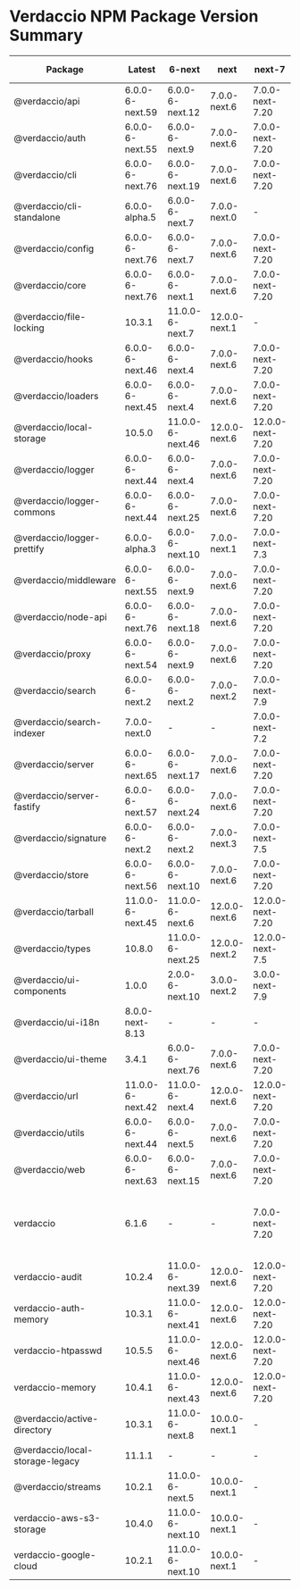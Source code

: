 # Verdaccio NPM Package Version Summary

<div style="font-size:smaller">

| Package | Latest | 6-next | next | next-7 | next-8 | Other Tags |
|---------|---------|---------|------|---------|---------|------------|
| @verdaccio/api | 6.0.0-6-next.59 | 6.0.0-6-next.12 | 7.0.0-next.6 | 7.0.0-next-7.20 | 8.1.0-next-8.22 | - |
| @verdaccio/auth | 6.0.0-6-next.55 | 6.0.0-6-next.9 | 7.0.0-next.6 | 7.0.0-next-7.20 | 8.0.0-next-8.22 | - |
| @verdaccio/cli | 6.0.0-6-next.76 | 6.0.0-6-next.19 | 7.0.0-next.6 | 7.0.0-next-7.20 | 8.0.0-next-8.22 | - |
| @verdaccio/cli-standalone | 6.0.0-alpha.5 | 6.0.0-6-next.7 | 7.0.0-next.0 | - | 8.0.0-next-8.1 | - |
| @verdaccio/config | 6.0.0-6-next.76 | 6.0.0-6-next.7 | 7.0.0-next.6 | 7.0.0-next-7.20 | 8.0.0-next-8.22 | - |
| @verdaccio/core | 6.0.0-6-next.76 | 6.0.0-6-next.1 | 7.0.0-next.6 | 7.0.0-next-7.20 | 8.0.0-next-8.22 | - |
| @verdaccio/file-locking | 10.3.1 | 11.0.0-6-next.7 | 12.0.0-next.1 | - | 13.0.0-next-8.6 | beta |
| @verdaccio/hooks | 6.0.0-6-next.46 | 6.0.0-6-next.4 | 7.0.0-next.6 | 7.0.0-next-7.20 | 8.0.0-next-8.22 | - |
| @verdaccio/loaders | 6.0.0-6-next.45 | 6.0.0-6-next.4 | 7.0.0-next.6 | 7.0.0-next-7.20 | 8.0.0-next-8.12 | - |
| @verdaccio/local-storage | 10.5.0 | 11.0.0-6-next.46 | 12.0.0-next.6 | 12.0.0-next-7.20 | 13.0.0-next-8.22 | beta |
| @verdaccio/logger | 6.0.0-6-next.44 | 6.0.0-6-next.4 | 7.0.0-next.6 | 7.0.0-next-7.20 | 8.0.0-next-8.22 | - |
| @verdaccio/logger-commons | 6.0.0-6-next.44 | 6.0.0-6-next.25 | 7.0.0-next.6 | 7.0.0-next-7.20 | 8.0.0-next-8.22 | - |
| @verdaccio/logger-prettify | 6.0.0-alpha.3 | 6.0.0-6-next.10 | 7.0.0-next.1 | 7.0.0-next-7.3 | 8.0.0-next-8.4 | - |
| @verdaccio/middleware | 6.0.0-6-next.55 | 6.0.0-6-next.9 | 7.0.0-next.6 | 7.0.0-next-7.20 | 8.0.0-next-8.22 | - |
| @verdaccio/node-api | 6.0.0-6-next.76 | 6.0.0-6-next.18 | 7.0.0-next.6 | 7.0.0-next-7.20 | 8.0.0-next-8.22 | - |
| @verdaccio/proxy | 6.0.0-6-next.54 | 6.0.0-6-next.9 | 7.0.0-next.6 | 7.0.0-next-7.20 | 8.0.0-next-8.22 | - |
| @verdaccio/search | 6.0.0-6-next.2 | 6.0.0-6-next.2 | 7.0.0-next.2 | 7.0.0-next-7.9 | 8.0.0-next-8.22 | - |
| @verdaccio/search-indexer | 7.0.0-next.0 | - | - | 7.0.0-next-7.2 | 8.0.0-next-8.5 | - |
| @verdaccio/server | 6.0.0-6-next.65 | 6.0.0-6-next.17 | 7.0.0-next.6 | 7.0.0-next-7.20 | 8.0.0-next-8.22 | - |
| @verdaccio/server-fastify | 6.0.0-6-next.57 | 6.0.0-6-next.24 | 7.0.0-next.6 | 7.0.0-next-7.20 | 8.0.0-next-8.22 | - |
| @verdaccio/signature | 6.0.0-6-next.2 | 6.0.0-6-next.2 | 7.0.0-next.3 | 7.0.0-next-7.5 | 8.0.0-next-8.14 | - |
| @verdaccio/store | 6.0.0-6-next.56 | 6.0.0-6-next.10 | 7.0.0-next.6 | 7.0.0-next-7.20 | 8.0.0-next-8.22 | - |
| @verdaccio/tarball | 11.0.0-6-next.45 | 11.0.0-6-next.6 | 12.0.0-next.6 | 12.0.0-next-7.20 | 13.0.0-next-8.22 | - |
| @verdaccio/types | 10.8.0 | 11.0.0-6-next.25 | 12.0.0-next.2 | 12.0.0-next-7.5 | 13.0.0-next-8.7 | beta, feat-token |
| @verdaccio/ui-components | 1.0.0 | 2.0.0-6-next.10 | 3.0.0-next.2 | 3.0.0-next-7.9 | 4.0.0-next-8.11 | - |
| @verdaccio/ui-i18n | 8.0.0-next-8.13 | - | - | - | 8.0.0-next-8.10 | - |
| @verdaccio/ui-theme | 3.4.1 | 6.0.0-6-next.76 | 7.0.0-next.6 | 7.0.0-next-7.20 | 8.0.0-next-8.22 | beta |
| @verdaccio/url | 11.0.0-6-next.42 | 11.0.0-6-next.4 | 12.0.0-next.6 | 12.0.0-next-7.20 | 13.0.0-next-8.22 | - |
| @verdaccio/utils | 6.0.0-6-next.44 | 6.0.0-6-next.5 | 7.0.0-next.6 | 7.0.0-next-7.20 | 8.1.0-next-8.22 | - |
| @verdaccio/web | 6.0.0-6-next.63 | 6.0.0-6-next.15 | 7.0.0-next.6 | 7.0.0-next-7.20 | 8.1.0-next-8.22 | - |
| verdaccio | 6.1.6 | - | - | 7.0.0-next-7.20 | 8.0.0-next-8.21 | 4-next, latest-5, latest-6, previous |
| verdaccio-audit | 10.2.4 | 11.0.0-6-next.39 | 12.0.0-next.6 | 12.0.0-next-7.20 | 13.0.0-next-8.22 | - |
| verdaccio-auth-memory | 10.3.1 | 11.0.0-6-next.41 | 12.0.0-next.6 | 12.0.0-next-7.20 | 13.0.0-next-8.22 | - |
| verdaccio-htpasswd | 10.5.5 | 11.0.0-6-next.46 | 12.0.0-next.6 | 12.0.0-next-7.20 | 13.0.0-next-8.22 | beta |
| verdaccio-memory | 10.4.1 | 11.0.0-6-next.43 | 12.0.0-next.6 | 12.0.0-next-7.20 | 13.0.0-next-8.22 | beta |
| @verdaccio/active-directory | 10.3.1 | 11.0.0-6-next.8 | 10.0.0-next.1 | - | - | - |
| @verdaccio/local-storage-legacy | 11.1.1 | - | - | - | - | - |
| @verdaccio/streams | 10.2.1 | 11.0.0-6-next.5 | 10.0.0-next.1 | - | - | beta |
| verdaccio-aws-s3-storage | 10.4.0 | 11.0.0-6-next.10 | 10.0.0-next.1 | - | - | - |
| verdaccio-google-cloud | 10.2.1 | 11.0.0-6-next.10 | 10.0.0-next.1 | - | - | - |

</div>
